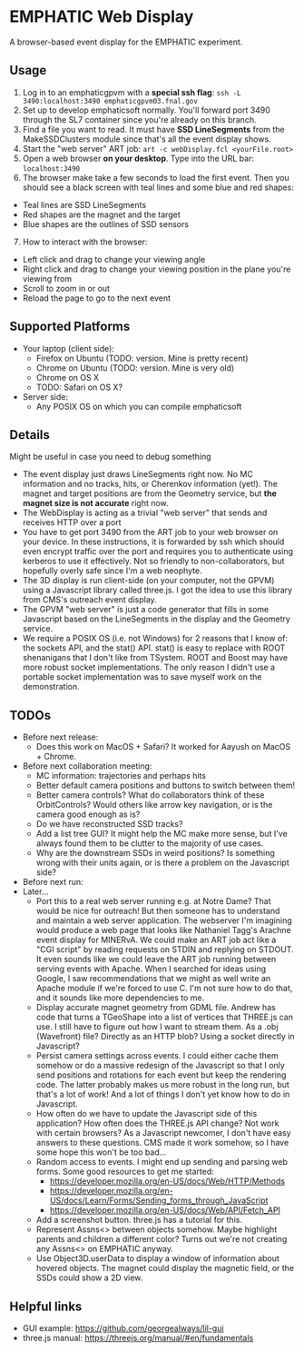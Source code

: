 # EMPHATIC Web Display
A browser-based event display for the EMPHATIC experiment.

## Usage
1. Log in to an emphaticgpvm with a **special ssh flag**: `ssh -L 3490:localhost:3490 emphaticgpvm03.fnal.gov`
2. Set up to develop emphaticsoft normally.  You'll forward port 3490 through the SL7 container since you're already on this branch.
3. Find a file you want to read.  It must have **SSD LineSegments** from the MakeSSDClusters module since that's all the event display shows.
4. Start the "web server" ART job: `art -c webDisplay.fcl <yourFile.root>`
5. Open a web browser **on your desktop**.  Type into the URL bar: `localhost:3490`
6. The browser make take a few seconds to load the first event.  Then you should see a black screen with teal lines and some blue and red shapes:
  - Teal lines are SSD LineSegments
  - Red shapes are the magnet and the target
  - Blue shapes are the outlines of SSD sensors
7. How to interact with the browser:
  - Left click and drag to change your viewing angle
  - Right click and drag to change your viewing position in the plane you're viewing from
  - Scroll to zoom in or out
  - Reload the page to go to the next event

## Supported Platforms
- Your laptop (client side):
  - Firefox on Ubuntu (TODO: version.  Mine is pretty recent)
  - Chrome on Ubuntu (TODO: version.  Mine is very old)
  - Chrome on OS X
  - TODO: Safari on OS X?
- Server side:
  - Any POSIX OS on which you can compile emphaticsoft

## Details
Might be useful in case you need to debug something

- The event display just draws LineSegments right now.  No MC information and no tracks, hits, or Cherenkov information (yet!).  The magnet and target positions are from the Geometry service, but **the magnet size is not accurate** right now.
- The WebDisplay is acting as a trivial "web server" that sends and receives HTTP over a port
- You have to get port 3490 from the ART job to your web browser on your device.  In these instructions, it is forwarded by ssh which should even encrypt traffic over the port and requires you to authenticate using kerberos to use it effectively.  Not so friendly to non-collaborators, but hopefully overly safe since I'm a web neophyte.
- The 3D display is run client-side (on your computer, not the GPVM) using a Javascript library called three.js.  I got the idea to use this library from CMS's outreach event display.
- The GPVM "web server" is just a code generator that fills in some Javascript based on the LineSegments in the display and the Geometry service.
- We require a POSIX OS (i.e. not Windows) for 2 reasons that I know of: the sockets API, and the stat() API.  stat() is easy to replace with ROOT shenanigans that I don't like from TSystem.  ROOT and Boost may have more robust socket implementations.  The only reason I didn't use a portable socket implementation was to save myself work on the demonstration.

## TODOs
- Before next release:
  - Does this work on MacOS + Safari?  It worked for Aayush on MacOS + Chrome.
- Before next collaboration meeting:
  - MC information: trajectories and perhaps hits
  - Better default camera positions and buttons to switch between them!
  - Better camera controls?  What do collaborators think of these OrbitControls?  Would others like arrow key navigation, or is the camera good enough as is?
  - Do we have reconstructed SSD tracks?
  - Add a list tree GUI?  It might help the MC make more sense, but I've always found them to be clutter to the majority of use cases.
  - Why are the downstream SSDs in weird positions?  Is something wrong with their units again, or is there a problem on the Javascript side?
- Before next run:
- Later...
  - Port this to a real web server running e.g. at Notre Dame?  That would be nice for outreach!  But then someone has to understand and maintain a web server application.  The webserver I'm imagining would produce a web page that looks like Nathaniel Tagg's Arachne event display for MINERvA.  We could make an ART job act like a "CGI script" by reading requests on STDIN and replying on STDOUT.  It even sounds like we could leave the ART job running between serving events with Apache.  When I searched for ideas using Google, I saw recommendations that we might as well write an Apache module if we're forced to use C.  I'm not sure how to do that, and it sounds like more dependencies to me.
  - Display accurate magnet geometry from GDML file.  Andrew has code that turns a TGeoShape into a list of vertices that THREE.js can use.  I still have to figure out how I want to stream them.  As a .obj (Wavefront) file?  Directly as an HTTP blob?  Using a socket directly in Javascript?
  - Persist camera settings across events.  I could either cache them somehow or do a massive redesign of the Javascript so that I only send positions and rotations for each event but keep the rendering code.  The latter probably makes us more robust in the long run, but that's a lot of work!  And a lot of things I don't yet know how to do in Javascript.
  - How often do we have to update the Javascript side of this application?  How often does the THREE.js API change?  Not work with certain browsers?  As a Javascript newcomer, I don't have easy answers to these questions.  CMS made it work somehow, so I have some hope this won't be too bad...
  - Random access to events.  I might end up sending and parsing web forms.  Some good resources to get me started:
    - https://developer.mozilla.org/en-US/docs/Web/HTTP/Methods
    - https://developer.mozilla.org/en-US/docs/Learn/Forms/Sending_forms_through_JavaScript
    - https://developer.mozilla.org/en-US/docs/Web/API/Fetch_API
  - Add a screenshot button.  three.js has a tutorial for this.
  - Represent Assns<> between objects somehow.  Maybe highlight parents and children a different color?  Turns out we're not creating any Assns<> on EMPHATIC anyway.
  - Use Object3D.userData to display a window of information about hovered objects.  The magnet could display the magnetic field, or the SSDs could show a 2D view.

## Helpful links
- GUI example: https://github.com/georgealways/lil-gui
- three.js manual: https://threejs.org/manual/#en/fundamentals
